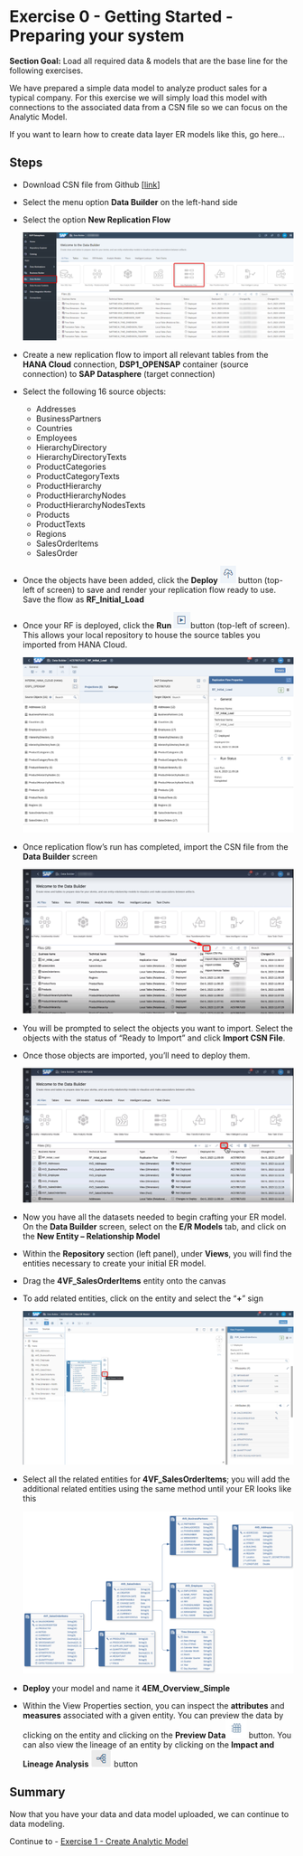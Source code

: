 # Exercise 0 - Getting Started - Preparing your system

**Section Goal:** Load all required data & models that are the base line for the following exercises.

We have prepared a simple data model to analyze product sales for a typical company. For this exercise we will simply load this model with connections to the associated data from a CSN file so we can focus on the Analytic Model.

If you want to learn how to create data layer ER models like this, go here...

## Steps

-   Download CSN file from Github [[link](../../model/DA271_DataModel%20-%20Quick%20Start.json)]
-   Select the menu option **Data Builder** on the left-hand side
-   Select the option **New Replication Flow**

    ![](media/7cc0042d09475ab45aae465107ce8040.png)

-   Create a new replication flow to import all relevant tables from the **HANA Cloud** connection, **DSP1_OPENSAP** container (source connection) to **SAP Datasphere** (target connection)
-   Select the following 16 source objects:
    -   Addresses
    -   BusinessPartners
    -   Countries
    -   Employees
    -   HierarchyDirectory
    -   HierarchyDirectoryTexts
    -   ProductCategories
    -   ProductCategoryTexts
    -   ProductHierarchy
    -   ProductHierarchyNodes
    -   ProductHierarchyNodesTexts
    -   Products
    -   ProductTexts
    -   Regions
    -   SalesOrderItems
    -   SalesOrder
-   Once the objects have been added, click the **Deploy** ![](media/491eeded4e8dac24fcb4fcc51eac0ac6.png) button (top-left of screen) to save and render your replication flow ready to use. Save the flow as **RF_Initial_Load**
-   Once your RF is deployed, click the **Run** ![](media/1b677828bdd6a3f8dca4be59e676d0d1.png)button (top-left of screen). This allows your local repository to house the source tables you imported from HANA Cloud.

    ![](media/f402d44cae5d77b15518700a78663801.png)

-   Once replication flow’s run has completed, import the CSN file from the **Data Builder** screen

    ![](media/72759a4ef0978b980d4a5091b3641f26.png)

-   You will be prompted to select the objects you want to import. Select the objects with the status of “Ready to Import” and click **Import CSN File**.
-   Once those objects are imported, you’ll need to deploy them.

    ![](media/097ca79424adc02a531fd2a677d5ac36.png)

-   Now you have all the datasets needed to begin crafting your ER model. On the **Data Builder** screen, select on the **E/R Models** tab, and click on the **New Entity – Relationship Model**
-   Within the **Repository** section (left panel), under **Views**, you will find the entities necessary to create your initial ER model.
-   Drag the **4VF_SalesOrderItems** entity onto the canvas
-   To add related entities, click on the entity and select the “**+**” sign

    ![](media/a4e14a98f18bdb880111743468f74797.png)

-   Select all the related entities for **4VF_SalesOrderItems**; you will add the additional related entities using the same method until your ER looks like this

    ![](media/942d19ab7c4219bf6c0597169cd14484.png)

-   **Deploy** your model and name it **4EM_Overview_Simple**
-   Within the View Properties section, you can inspect the **attributes** and **measures** associated with a given entity. You can preview the data by clicking on the entity and clicking on the **Preview Data**![](media/4607e716afa73a5ce285b733d94c935d.png) button. You can also view the lineage of an entity by clicking on the **Impact and Lineage Analysis** ![](media/a727dcc612e497793134b01f08c97a17.png) button

## Summary

Now that you have your data and data model uploaded, we can continue to data modeling.

Continue to - [Exercise 1 - Create Analytic Model](../ex1/README.md)
